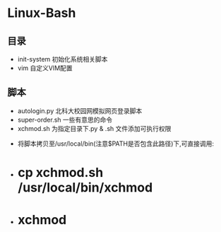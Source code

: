 # Linux-Bash

## 目录
* init-system     初始化系统相关脚本
* vim             自定义VIM配置

## 脚本
* autologin.py    北科大校园网模拟网页登录脚本
* super-order.sh  一些有意思的命令
* xchmod.sh 为指定目录下.py & .sh 文件添加可执行权限 
 + 将脚本拷贝至/usr/local/bin(注意$PATH是否包含此路径)下,可直接调用:
  - # cp xchmod.sh /usr/local/bin/xchmod
  - # xchmod
